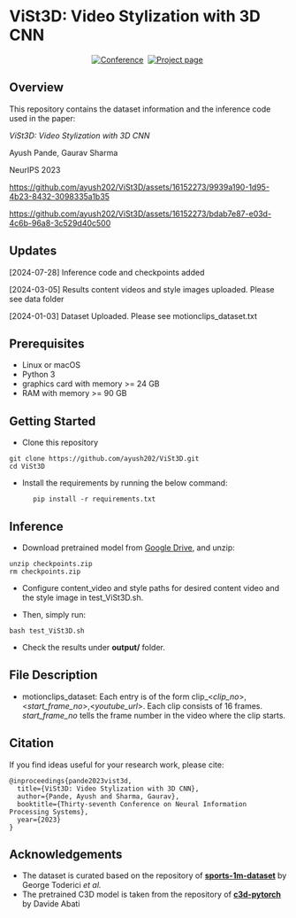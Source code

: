 # ViSt3D: Video Stylization with 3D CNN
<div align="center">

[![Conference](https://img.shields.io/badge/NeurIPS%202023-000000)](https://openreview.net/pdf?id=2EiqizElGOa)&nbsp;
[![Project page](https://img.shields.io/badge/Project%20page-ViSt3D-pink)](https://ayush202.github.io/projects/ViSt3D.html)&nbsp;

</div>

## Overview
This repository contains the dataset information and the inference code used in the paper:

*ViSt3D: Video Stylization with 3D CNN*

Ayush Pande, Gaurav Sharma

NeurIPS 2023

https://github.com/ayush202/ViSt3D/assets/16152273/9939a190-1d95-4b23-8432-3098335a1b35

https://github.com/ayush202/ViSt3D/assets/16152273/bdab7e87-e03d-4c6b-96a8-3c529d40c500

## Updates
[2024-07-28] Inference code and checkpoints added

[2024-03-05] Results content videos and style images uploaded. Please see data folder

[2024-01-03] Dataset Uploaded. Please see motionclips_dataset.txt

## Prerequisites
* Linux or macOS
* Python 3
* graphics card with memory >= 24 GB
* RAM with memory >= 90 GB

## Getting Started

* Clone this repository

```shell
git clone https://github.com/ayush202/ViSt3D.git
cd ViSt3D
```
* Install the requirements by running the below command:

``` shell
      pip install -r requirements.txt
```

## Inference

* Download pretrained model from [Google Drive](https://drive.google.com/file/d/1izz7PiDEhiYwB-RA0Zki85RCNrt_M7qY/view?usp=sharing), and unzip:

```shell
unzip checkpoints.zip
rm checkpoints.zip
```
* Configure content_video and style paths for desired content video and the style image in test_ViSt3D.sh.

* Then, simply run:

```shell
bash test_ViSt3D.sh
```
* Check the results under **output/** folder.


## File Description
* motionclips_dataset: Each entry is of the form clip_<*clip_no*>,<*start_frame_no*>,<*youtube_url*>. Each clip consists of 16 frames. *start_frame_no* tells the frame number in the video where the clip starts. 

## Citation
If you find ideas useful for your research work, please cite:

```
@inproceedings{pande2023vist3d,
  title={ViSt3D: Video Stylization with 3D CNN},
  author={Pande, Ayush and Sharma, Gaurav},
  booktitle={Thirty-seventh Conference on Neural Information Processing Systems},
  year={2023}
}
```

## Acknowledgements
* The dataset is curated based on the repository of **[sports-1m-dataset](https://github.com/gtoderici/sports-1m-dataset/tree/master)** by George Toderici *et al.*
* The pretrained C3D model is taken from the repository of **[c3d-pytorch](https://github.com/DavideA/c3d-pytorch/tree/master)** by Davide Abati
